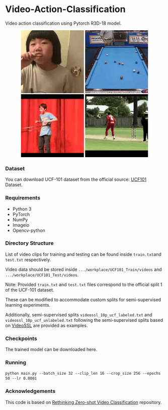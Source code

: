 # Video-Action-Classification
Video action classification using Pytorch R3D-18 model.

<p align="center">
  <img src="figs/brush.gif" alt="Crawling" width="200"/>
  <img src="figs/billiard.gif" alt="Billiard" width="200"/>
  <img src="figs/hulahoop.gif" alt="Hula Hoop" width="200"/>
  <img src="figs/soccer.gif" alt="Soccer" width="200"/>
</p>


### Dataset 
You can download UCF-101 dataset from the official source: [UCF101](https://www.crcv.ucf.edu/data/UCF101.php) Dataset. 
### Requirements
- Python 3
- PyTorch 
- NumPy 
- Imageio
- Opencv-python
  
### Directory Structure
List of video clips for training and testing can be found inside `train.txt`and `test.txt` respectively. 

Video data should be stored inside `.../workplace/UCF101_Train/videos` and `.../workplace/UCF101_Test/videos`.

Note: Provided `train.txt` and `test.txt` files correspond to the official split 1 of the UCF-101 dataset. 

These can be modified to accommodate custom splits for semi-supervised learning experiments. 

Additionally, semi-supervised splits `videossl_10p_ucf_labeled.txt` and `videossl_10p_ucf_unlabeled.txt` following the semi-supervised splits based on [VideoSSL](https://arxiv.org/abs/2003.00197) are provided as examples.


### Checkpoints
The trained model can be downloaded here.
### Running

```
python main.py --batch_size 32 --clip_len 16 --crop_size 256 --epochs 50 --lr 0.0001

```
###  Acknowledgements
This code is based on [Rethinking Zero-shot Video Classification](https://github.com/bbrattoli/ZeroShotVideoClassification/) repository.
